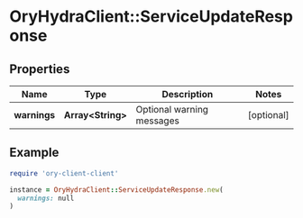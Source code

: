 # OryHydraClient::ServiceUpdateResponse

## Properties

| Name | Type | Description | Notes |
| ---- | ---- | ----------- | ----- |
| **warnings** | **Array&lt;String&gt;** | Optional warning messages | [optional] |

## Example

```ruby
require 'ory-client-client'

instance = OryHydraClient::ServiceUpdateResponse.new(
  warnings: null
)
```

